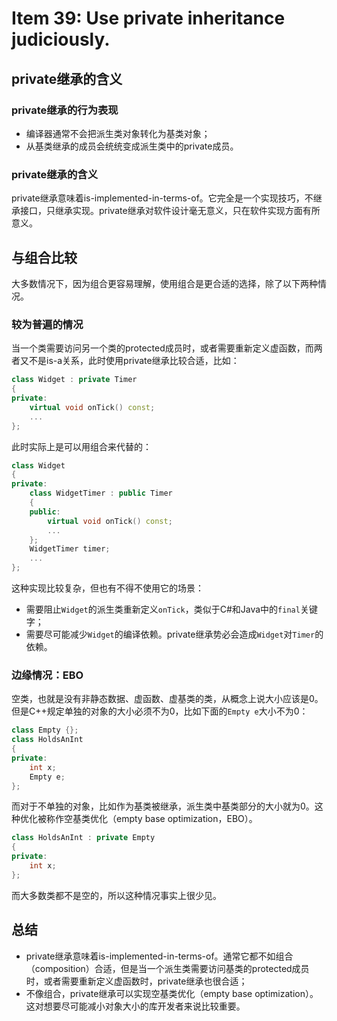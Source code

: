 # Item 39: Use private inheritance judiciously.

## private继承的含义

### private继承的行为表现

- 编译器通常不会把派生类对象转化为基类对象；
- 从基类继承的成员会统统变成派生类中的private成员。

### private继承的含义

private继承意味着is-implemented-in-terms-of。它完全是一个实现技巧，不继承接口，只继承实现。private继承对软件设计毫无意义，只在软件实现方面有所意义。

## 与组合比较

大多数情况下，因为组合更容易理解，使用组合是更合适的选择，除了以下两种情况。

### 较为普遍的情况

当一个类需要访问另一个类的protected成员时，或者需要重新定义虚函数，而两者又不是is-a关系，此时使用private继承比较合适，比如：

```cpp
class Widget : private Timer
{
private:
    virtual void onTick() const;
    ...
};
```

此时实际上是可以用组合来代替的：

```cpp
class Widget
{
private:
    class WidgetTimer : public Timer
    {
    public:
        virtual void onTick() const;
        ...
    };
    WidgetTimer timer;
    ...
};
```

这种实现比较复杂，但也有不得不使用它的场景：

- 需要阻止`Widget`的派生类重新定义`onTick`，类似于C#和Java中的`final`关键字；
- 需要尽可能减少`Widget`的编译依赖。private继承势必会造成`Widget`对`Timer`的依赖。

### 边缘情况：EBO

空类，也就是没有非静态数据、虚函数、虚基类的类，从概念上说大小应该是0。但是C++规定单独的对象的大小必须不为0，比如下面的`Empty e`大小不为0：

```cpp
class Empty {};
class HoldsAnInt
{
private:
    int x;
    Empty e;
};
```

而对于不单独的对象，比如作为基类被继承，派生类中基类部分的大小就为0。这种优化被称作空基类优化（empty base optimization，EBO）。

```cpp
class HoldsAnInt : private Empty
{
private:
    int x;
};
```

而大多数类都不是空的，所以这种情况事实上很少见。

## 总结

- private继承意味着is-implemented-in-terms-of。通常它都不如组合（composition）合适，但是当一个派生类需要访问基类的protected成员时，或者需要重新定义虚函数时，private继承也很合适；
- 不像组合，private继承可以实现空基类优化（empty base optimization）。这对想要尽可能减小对象大小的库开发者来说比较重要。
